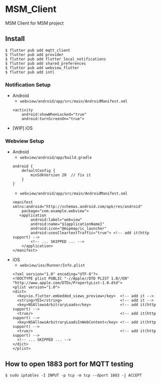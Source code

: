 # MSM_Client
MSM Client for MSM project

## Install
```text
$ flutter pub add mqtt_client
$ flutter pub add provider
$ flutter pub add flutter_local_notifications
$ flutter pub add shared_preferences
$ flutter pub add webview_flutter
$ flutter pub add intl
```

### Notification Setup
* Android
    * `webview/android/app/src/main/AndroidManifest.xml`
    ```text
    <activity
        android:showWhenLocked="true"
        android:turnScreenOn="true">
    ```
* [WIP] iOS

### Webview Setup
* Android
    * `webview/android/app/build.gradle`
    ```
    android {
        defaultConfig {
            minSdkVersion 20  // fix it
        }
    }
    ```
    * `webview/android/app/src/main/AndroidManifest.xml`
    ```
    <manifest xmlns:android="http://schemas.android.com/apk/res/android"
        package="com.example.webview">
       <application
            android:label="webview"
            android:name="${applicationName}"
            android:icon="@mipmap/ic_launcher"
            android:usesCleartextTraffic="true"> <!-- add it(http support) -->
            <!-- ... SKIPPED ... -->
        </application>
    </manifest>
    ```
* iOS
    * `webview/ios/Runner/Info.plist`
    ```
    <?xml version="1.0" encoding="UTF-8"?>
    <!DOCTYPE plist PUBLIC "-//Apple//DTD PLIST 1.0//EN" "http://www.apple.com/DTDs/PropertyList-1.0.dtd">
    <plist version="1.0">
    <dict>
      <key>io.flutter.embedded_views_preview</key>  <!-- add it -->
      <string>YES</string>                          <!-- add it -->
      <key>NSAllowsArbitraryLoads</key>             <!-- add it(http support) -->
      <true/>                                       <!-- add it(http support) -->
      <key>NSAllowsArbitraryLoadsInWebContent</key> <!-- add it(http support) -->
      <true/>                                       <!-- add it(http support) -->
      <!-- ... SKIPPED ... -->
    </dict>
    </plist>
    ```


## How to open 1883 port for MQTT testing
```text
$ sudo iptables -I INPUT -p tcp -m tcp --dport 1883 -j ACCEPT
```